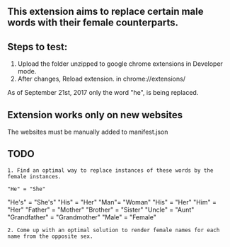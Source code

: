 
## This extension aims to replace certain male words with their female counterparts.

  ## Steps to test:
  1. Upload the folder unzipped to google chrome extensions in Developer mode.
  2. After changes, Reload extension. in chrome://extensions/

  As of September 21st, 2017 only the word "he", is being replaced.

  ## Extension works only on new websites
  The websites must be manually added to manifest.json

  ## TODO ##
	1. Find an optimal way to replace instances of these words by the female instances.

	"He" = "She"
  "He's" = "She's"
  "His" = "Her"
	"Man"= "Woman"
	"His" = "Her"
	"Him" = "Her"
	"Father" = "Mother"
	"Brother" = "Sister"
	"Uncle" = "Aunt"
	"Grandfather" = "Grandmother"
	"Male" = "Female"

	2. Come up with an optimal solution to render female names for each name from the opposite sex.
